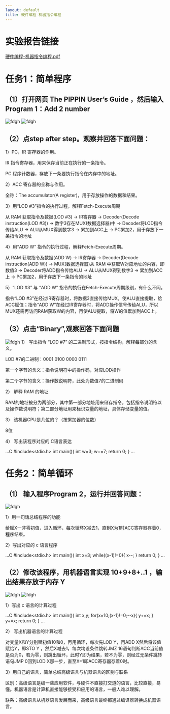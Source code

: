 ```yaml
---
layout: default
title: 硬件编程-机器指令编程
---
```


# 实验报告链接
[硬件编程-机器指令编程.pdf](硬件编程-机器指令编程.pdf)
# 任务1：简单程序
## （1）打开网页 The PIPPIN User’s Guide ，然后输入 Program 1：Add 2 number
![fdgh](http://m.qpic.cn/psb?/V12ukENm2cNWAn/cTIAdmdDj54xqmKgvfe2sX0TNw14NSdV1biDQuw4tSo!/b/dDYBAAAAAAAA&bo=agKyAgAAAAADB*o!&rf=viewer_4)
![fdgh](http://m.qpic.cn/psb?/V12ukENm2cNWAn/o5u7XA.0uowOmzgYc2*NAwsizMIar2v36eIbkzDkeEs!/b/dFMBAAAAAAAA&bo=agKqAgAAAAADF*I!&rf=viewer_4)

## （2）点step after step。观察并回答下面问题：
1）PC，IR 寄存器的作用。

IR 指令寄存器，用来保存当前正在执行的一条指令。

PC 程序计数器，存放下一条要执行指令在内存中的地址。

2）ACC 寄存器的全称与作用。

全称：The accumulator(A register)，用于存放操作的数据和结果。

3）用“LOD #3”指令的执行过程，解释Fetch-Execute周期

从 RAM 获取指令及数据(LOD #3) -> IR寄存器 -> Decoder(Decode instruction(LOD #3)) -> 数字3存在MUX(数据选择器)中 -> Decoder将LOD指令传给ALU -> ALU从MUX得到数字3 -> 累加到ACC上 -> PC累加2，用于存放下一条指令的地址 

4）用“ADD W” 指令的执行过程，解释Fetch-Execute周期。

从 RAM 获取指令及数据(ADD W) -> IR寄存器 -> Decoder(Decode instruction(ADD W)) -> MUX(数据选择器)从 RAM 中获取W对应地址的内容，即数值3 -> Decoder将ADD指令传给ALU -> ALU从MUX得到数字3 -> 累加到ACC上 -> PC累加2，用于存放下一条指令的地址

5）“LOD #3” 与 “ADD W” 指令的执行在Fetch-Execute周期级别，有什么不同。

指令“LOD #3”在经过IR寄存器时，将数据3直接传给MUX，使ALU直接提取，给ACC赋值；指令“ADD W”在经过IR寄存器时，将ADD操作信号传给ALU，所以MUX还需再访问RAM获取W的内容，再使ALU提取，将W的值累加到ACC上。
## （3）点击“Binary”,观察回答下面问题
![fdgh](http://m.qpic.cn/psb?/V12ukENm2cNWAn/hutcNu.0vGuc.m5QoWCuX5hrJvzDcd7zgP3G1TaG*lU!/b/dFMBAAAAAAAA&bo=awKvAgAAAAADF*Y!&rf=viewer_4)
1）	写出指令 “LOD #7” 的二进制形式，按指令结构，解释每部分的含义。

LOD #7的二进制：0001 0100 0000 0111

第一个字节的含义：指令说明符中的操作码，对应LOD操作

第二个字节的含义：操作数说明符，此处为数值7的二进制码

2）	解释 RAM 的地址

RAM的地址被分为两部分，其中第一部分地址用来储存指令，包括指令说明符以及操作数说明符；第二部分地址用来标识变量的地址，具体存储变量的值。

3）	该机器CPU是几位的？（按累加器的位数）

8位

4）	写出该程序对应的 C语言表达

...C
    #include<stdio.h>
    int main(){
	    int w=3;
	    w+=7;
	    return 0;
    }
...








# 任务2：简单循环
## （1）	输入程序Program 2，运行并回答问题：
![fdgh](http://m.qpic.cn/psb?/V12ukENm2cNWAn/ta1n2GT7u2iPg2Pr9gpkkffCRFEN*4azuRBpS2NqxTA!/b/dDQBAAAAAAAA&bo=bwKzAgAAAAADF.4!&rf=viewer_4)

1）用一句话总结程序的功能

给赋X一非零初值，进入循环，每次循环X减去1，直到X为1时ACC寄存器存着0，程序结束。

2）写出对应的 c 语言程序

...C
    #include<stdio.h>
    int main(){
	    int x=3;
	    while((x-1)!=0){
	    	x--;
        }
	    return 0;
    }
...

## （2）修改该程序，用机器语言实现 10+9+8+..1 ，输出结果存放于内存 Y

![fdgh](http://m.qpic.cn/psb?/V12ukENm2cNWAn/PSSKsAb4L0QWyL46QFg1Ipgfq87oem*AQkbi6QiNqFM!/b/dDABAAAAAAAA&bo=bQKtAgAAAAADF*I!&rf=viewer_4)
![fdgh](http://m.qpic.cn/psb?/V12ukENm2cNWAn/7WyhVRiLusB4DXiPkS2N8VXhdK2yhQqh0P.s9aB2U8s!/b/dDYBAAAAAAAA&bo=bQJqAgAAAAADFzU!&rf=viewer_4)

1）写出 c 语言的计算过程

...C
    #include<stdio.h>
    int main(){
        int x,y;
        for(x=10;(x-1)!=0;--x){
            y+=x;
        }
        y+=x;
        return 0;
    }
...

2） 写出机器语言的计算过程

对变量X和Y分别赋初值10和0，再用循环，每次先LOD Y，再ADD X然后将该值赋给Y，即STO Y ，然后X减去1，每次均设条件跳转JMZ 16语句判断ACC当前值是否为0，若为零，则跳出循环，此时Y即为结果，若不为零，则经过无条件跳转语句JMP 0回到LOD X那一步，直至X=1即ACC寄存器存着0时。

3）用自己的语言，简单总结高级语言与机器语言的区别与联系

区别：高级语言是编一些应用软件，与硬件不直接打交道的语言，比较直接，易懂。机器语言是计算机直接能够接受和应用的语言，一般人难以理解。

联系：高级语言从机器语言发展而来，高级语言最终都通过编译器转换成机器语言。
